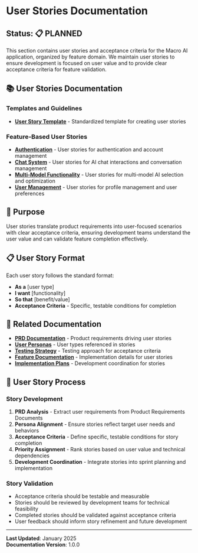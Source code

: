 # User Stories Documentation

## Status: 📋 PLANNED

This section contains user stories and acceptance criteria for the Macro AI application, organized by feature domain. We
maintain user stories to ensure development is focused on user value and to provide clear acceptance criteria for
feature validation.

## 📚 User Stories Documentation

### Templates and Guidelines

- **[User Story Template](./template.md)** - Standardized template for creating user stories

### Feature-Based User Stories

- **[Authentication](./authentication.md)** - User stories for authentication and account management
- **[Chat System](./chat-system.md)** - User stories for AI chat interactions and conversation management
- **[Multi-Model Functionality](./multi-model-functionality.md)** - User stories for multi-model AI selection and optimization
- **[User Management](./user-management.md)** - User stories for profile management and user preferences

## 🎯 Purpose

User stories translate product requirements into user-focused scenarios with clear acceptance criteria, ensuring
development teams understand the user value and can validate feature completion effectively.

## 📋 User Story Format

Each user story follows the standard format:

- **As a** [user type]
- **I want** [functionality]
- **So that** [benefit/value]
- **Acceptance Criteria** - Specific, testable conditions for completion

## 🔗 Related Documentation

- **[PRD Documentation](../prds/README.md)** - Product requirements driving user stories
- **[User Personas](../../strategy/user-personas.md)** - User types referenced in stories
- **[Testing Strategy](../../../development/testing-strategy.md)** - Testing approach for acceptance criteria
- **[Feature Documentation](../../../features/README.md)** - Implementation details for user stories
- **[Implementation Plans](../../planning/implementation-plans/README.md)** - Development coordination for stories

## 🚀 User Story Process

### Story Development

1. **PRD Analysis** - Extract user requirements from Product Requirements Documents
2. **Persona Alignment** - Ensure stories reflect target user needs and behaviors
3. **Acceptance Criteria** - Define specific, testable conditions for story completion
4. **Priority Assignment** - Rank stories based on user value and technical dependencies
5. **Development Coordination** - Integrate stories into sprint planning and implementation

### Story Validation

- Acceptance criteria should be testable and measurable
- Stories should be reviewed by development teams for technical feasibility
- Completed stories should be validated against acceptance criteria
- User feedback should inform story refinement and future development

---

**Last Updated**: January 2025  
**Documentation Version**: 1.0.0
